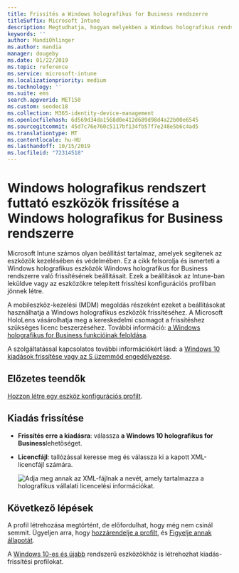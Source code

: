```yaml
---
title: Frissítés a Windows holografikus for Business rendszerre
titleSuffix: Microsoft Intune
description: Megtudhatja, hogyan melyekben a Windows holografikus rendszert futtató eszközöket az ablakos holografikus vállalatoknak
keywords: ''
author: MandiOhlinger
ms.author: mandia
manager: dougeby
ms.date: 01/22/2019
ms.topic: reference
ms.service: microsoft-intune
ms.localizationpriority: medium
ms.technology: ''
ms.suite: ems
search.appverid: MET150
ms.custom: seodec18
ms.collection: M365-identity-device-management
ms.openlocfilehash: 6d569d34da1568d0e412d689d98d4a22b00e6545
ms.sourcegitcommit: 45d7c76e760c5117bf134fb57f7e248e5b6c4ad5
ms.translationtype: MT
ms.contentlocale: hu-HU
ms.lasthandoff: 10/15/2019
ms.locfileid: "72314518"
---
```

# <a name="upgrade-devices-running-windows-holographic-to-windows-holographic-for-business"></a>Windows holografikus rendszert futtató eszközök frissítése a Windows holografikus for Business rendszerre

Microsoft Intune számos olyan beállítást tartalmaz, amelyek segítenek az eszközök kezelésében és védelmében. Ez a cikk felsorolja és ismerteti a Windows holografikus eszközök Windows holografikus for Business rendszerre való frissítésének beállításait. Ezek a beállítások az Intune-ban leküldve vagy az eszközökre telepített frissítési konfigurációs profilban jönnek létre.

A mobileszköz-kezelési (MDM) megoldás részeként ezeket a beállításokat használhatja a Windows holografikus eszközök frissítéséhez. A Microsoft HoloLens vásárolhatja meg a kereskedelmi csomagot a frissítéshez szükséges licenc beszerzéséhez. További információ: [a Windows holografikus for Business funkcióinak feloldása](https://docs.microsoft.com/hololens/hololens1-upgrade-enterprise).

A szolgáltatással kapcsolatos további információkért lásd: a [Windows 10 kiadások frissítése vagy az S üzemmód engedélyezése](../edition-upgrade-configure-windows-10.md).

## <a name="before-you-begin"></a>Előzetes teendők

[Hozzon létre egy eszköz konfigurációs profilt](edition-upgrade-configure-windows-10.md#create-the-profile).

## <a name="edition-upgrade"></a>Kiadás frissítése

- **Frissítés erre a kiadásra**: válassza **a Windows 10 holografikus for Business**lehetőséget.
- **Licencfájl**: tallózással keresse meg és válassza ki a kapott XML-licencfájl számára.

  ![Adja meg annak az XML-fájlnak a nevét, amely tartalmazza a holografikus vállalati licencelési információkat.](./media/holographic-upgrade/Holographic-edition-upgrade.png)
 
## <a name="next-steps"></a>Következő lépések

A profil létrehozása megtörtént, de előfordulhat, hogy még nem csinál semmit. Ügyeljen arra, hogy [hozzárendelje a profilt](device-profile-assign.md), és [Figyelje annak állapotát](../device-profile-monitor.md).

A [Windows 10-es és újabb](edition-upgrade-windows-settings.md) rendszerű eszközökhöz is létrehozhat kiadás-frissítési profilokat.
